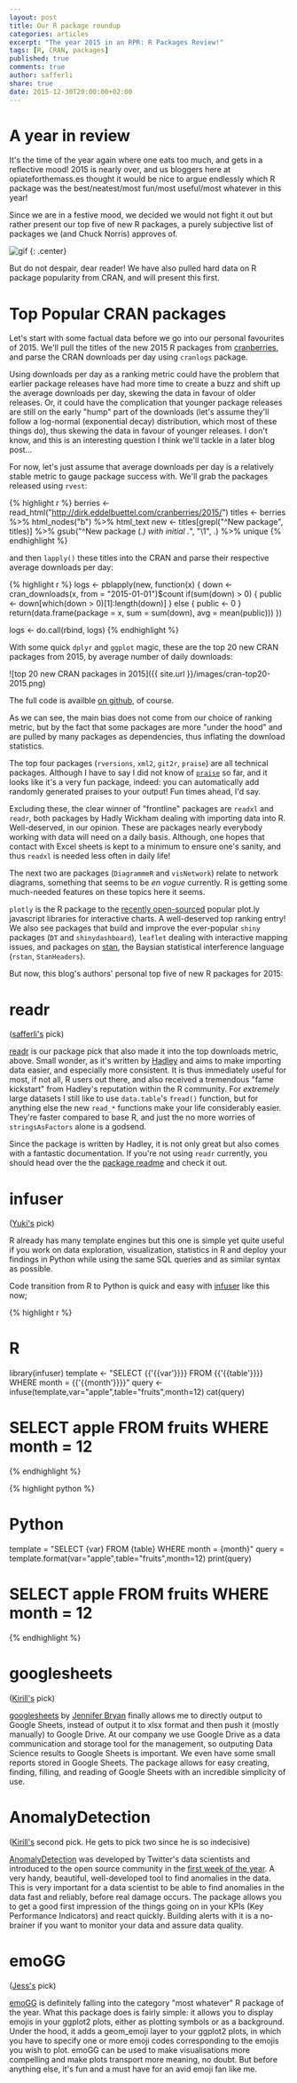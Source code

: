 ```yaml
---
layout: post
title: Our R package roundup
categories: articles
excerpt: "The year 2015 in an RPR: R Packages Review!"
tags: [R, CRAN, packages]
published: true
comments: true
author: safferli 
share: true
date: 2015-12-30T20:00:00+02:00
---
```


# A year in review

<span class = "dropcap">I</span>t's the time of the year again where one eats too much, and gets in a reflective mood! 2015 is nearly over, and us bloggers here at opiateforthemass.es thought it would be nice to argue endlessly which R package was the best/neatest/most fun/most useful/most whatever in this year! 

Since we are in a festive mood, we decided we would not fight it out but rather present our top five of new R packages, a purely subjective list of packages we (and Chuck Norris) approves of. 

![gif](http://cdn.gifbay.com/2012/11/ok_chuck_norris-12381.gif)
{: .center}

But do not despair, dear reader! We have also pulled hard data on R package popularity from CRAN, and will present this first. 


# Top Popular CRAN packages

Let's start with some factual data before we go into our personal favourites of 2015. We'll pull the titles of the new 2015 R packages from [cranberries](http://dirk.eddelbuettel.com/cranberries/), and parse the CRAN downloads per day using `cranlogs` package.  

Using downloads per day as a ranking metric could have the problem that earlier package releases have had more time to create a buzz and shift up the average downloads per day, skewing the data in favour of older releases. Or, it could have the complication that younger package releases are still on the early "hump" part of the downloads (let's assume they'll follow a log-normal (exponential decay) distribution, which most of these things do), thus skewing the data in favour of younger releases. I don't know, and this is an interesting question I think we'll tackle in a later blog post... 

For now, let's just assume that average downloads per day is a relatively stable metric to gauge package success with. We'll grab the packages released using `rvest`: 

{% highlight r %}
berries <- read_html("http://dirk.eddelbuettel.com/cranberries/2015/")
titles <- berries %>% html_nodes("b") %>% html_text
new <- titles[grepl("^New package", titles)] %>% 
  gsub("^New package (.*) with initial .*", "\\1", .) %>% unique
{% endhighlight %}

and then `lapply()` these titles into the CRAN and parse their respective average downloads per day: 

{% highlight r %}
logs <- pblapply(new, function(x) {
  down <- cran_downloads(x, from = "2015-01-01")$count 
  if(sum(down) > 0) {
    public <- down[which(down > 0)[1]:length(down)]
  } else {
    public <- 0
  }
  return(data.frame(package = x, sum = sum(down), avg = mean(public)))
})

logs <- do.call(rbind, logs) 
{% endhighlight %}

With some quick `dplyr` and `ggplot` magic, these are the top 20 new CRAN packages from 2015, by average number of daily downloads: 

<!-- too tired: change colours so that not two are next to each other -->

![top 20 new CRAN packages in 2015]({{ site.url }}/images/cran-top20-2015.png)

The full code is availble [on github](https://github.com/Quiri/quiri.github.io/blob/master/_R/scripts/topcran.R), of course. 

As we can see, the main bias does not come from our choice of ranking metric, but by the fact that some packages are more "under the hood" and are pulled by many packages as dependencies, thus inflating the download statistics. 

The top four packages (`rversions`, `xml2`, `git2r`, `praise`) are all technical packages. Although I have to say I did not know of [`praise`](https://github.com/gaborcsardi/praise) so far, and it looks like it's a very fun package, indeed: you can automatically add randomly generated praises to your output! Fun times ahead, I'd say. 

Excluding these, the clear winner of "frontline" packages are `readxl` and `readr`, both packages by Hadly Wickham dealing with importing data into R. Well-deserved, in our opinion. These are packages nearly everybody working with data will need on a daily basis. Although, one hopes that contact with Excel sheets is kept to a minimum to ensure one's sanity, and thus `readxl` is needed less often in daily life!

The next two are packages (`DiagrammeR` and `visNetwork`) relate to network diagrams, something that seems to be *en vogue* currently.  R is getting some much-needed features on these topics here it seems. 

`plotly` is the R package to the [recently open-sourced](https://plot.ly/javascript/open-source-announcement/) popular plot.ly javascript libraries for interactive charts. A well-deserved top ranking entry! We also see packages that build and improve the ever-popular `shiny` packages (`DT` and `shinydashboard`), `leaflet` dealing with interactive mapping issues, and packages on [stan](http://mc-stan.org/), the Baysian statistical interference language (`rstan`, `StanHeaders`). 

But now, this blog's authors' personal top five of new R packages for 2015: 


# readr

([safferli's](/authors/#safferli) pick)

[readr](https://github.com/hadley/readr) is our package pick that also made it into the top downloads metric, above. Small wonder, as it's written by [Hadley](http://had.co.nz/) and aims to make importing data easier, and especially more consistent. It is thus immediately useful for most, if not all, R users out there, and also received a tremendous "fame kickstart" from Hadley's reputation within the R community. For *extremely* large datasets I still like to use `data.table`'s `fread()` function, but for anything else the new `read_*` functions make your life considerably easier. They're faster compared to base R, and just the no more worries of `stringsAsFactors` alone is a godsend. 

Since the package is written by Hadley, it is not only great but also comes with a fantastic documentation. If you're not using `readr` currently, you should head over the the [package readme](https://github.com/hadley/readr/blob/master/README.md) and check it out. 


# infuser 

([Yuki's](/authors/#yuki) pick)  

R already has many template engines but this one is simple yet quite useful if you work on data exploration, visualization, statistics in R and deploy your findings in Python while using the same SQL queries and as similar syntax as possible.  

Code transition from R to Python is quick and easy with [infuser](https://github.com/bart6114/infuser/) like this now;

{% highlight r %}
# R
library(infuser)
template <- "SELECT {{'{{var'}}}} FROM {{'{{table'}}}} WHERE month = {{'{{month'}}}}"
query <- infuse(template,var="apple",table="fruits",month=12)
cat(query)
# SELECT apple FROM fruits WHERE month = 12
{% endhighlight %}

{% highlight python %}
# Python
template = "SELECT {var} FROM {table} WHERE month = {month}"
query = template.format(var="apple",table="fruits",month=12)
print(query)
# SELECT apple FROM fruits WHERE month = 12
{% endhighlight %}

# googlesheets 

([Kirill's](/authors/#kirill) pick)

[googlesheets](https://github.com/jennybc/googlesheets) by [Jennifer Bryan](http://www.stat.ubc.ca/~jenny/) finally allows me to directly output to Google Sheets, instead of output it to xlsx format and then push it (mostly manually) to Google Drive. At our company we use Google Drive as a data communication and storage tool for the management, so outputing Data Science results to Google Sheets is important. We even have some small reports stored in Google Sheets. The package allows for easy creating, finding, filling, and reading of Google Sheets with an incredible simplicity of use.


# AnomalyDetection 

([Kirill's](/authors/#kirill) second pick. He gets to pick two since he is so indecisive)

[AnomalyDetection](https://github.com/twitter/AnomalyDetection) was developed by Twitter's data scientists and introduced to the open source community in the [first week of the year](https://blog.twitter.com/2015/introducing-practical-and-robust-anomaly-detection-in-a-time-series). A very handy, beautiful, well-developed tool to find anomalies in the data. This is very important for a data scientist to be able to find anomalies in the data fast and reliably, before real damage occurs. The package allows you to get a good first impression of the things going on in your KPIs (Key Performance Indicators) and react quickly. Building alerts with it is a no-brainer if you want to monitor your data and assure data quality.


# emoGG 

([Jess's](/authors/#jess) pick)

[emoGG](https://github.com/dill/emoGG) is definitely falling into the category "most whatever" R package of the year. What this package does is fairly simple: it allows you to display emojis in your ggplot2 plots, either as plotting symbols or as a background. Under the hood, it adds a geom_emoji layer to your ggplot2 plots, in which you have to specify one or more emoji codes corresponding to the emojis you wish to plot. emoGG can be used to make visualisations more compelling and make plots transport more meaning, no doubt. But before anything else, it's fun and a must have for an avid emoji fan like me.
